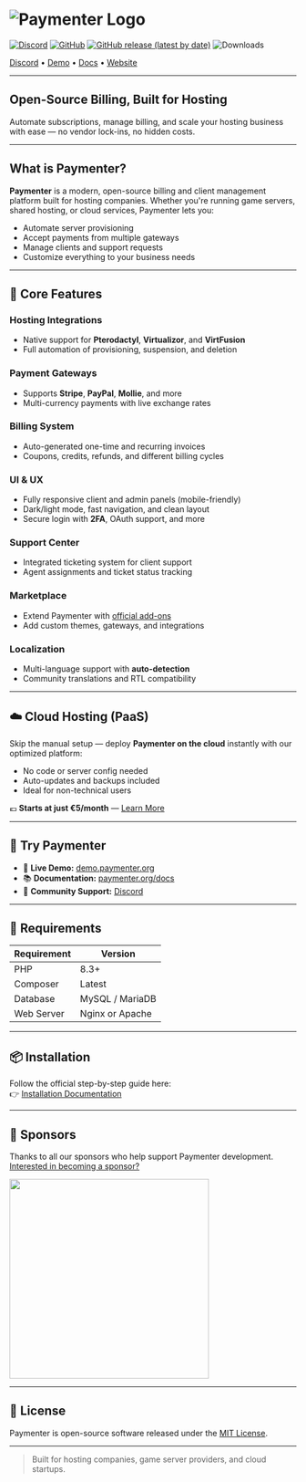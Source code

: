 # ![Paymenter Logo](https://paymenter.org/logo-test-2.svg)

[![Discord](https://img.shields.io/discord/882318291014651924.svg?logo=discord)](https://discord.gg/xB4UUT3XQg)
[![GitHub](https://img.shields.io/github/license/paymenter/paymenter)](https://github.com/Paymenter/Paymenter/blob/master/LICENSE)
[![GitHub release (latest by date)](https://img.shields.io/github/v/release/paymenter/paymenter)](https://github.com/Paymenter/Paymenter/releases)
![Downloads](https://img.shields.io/github/downloads/paymenter/paymenter/total)

[Discord](https://discord.gg/xB4UUT3XQg) • [Demo](https://demo.paymenter.org) • [Docs](https://paymenter.org/docs/getting-started/introduction/) • [Website](https://paymenter.org)

---

## Open-Source Billing, Built for Hosting  
Automate subscriptions, manage billing, and scale your hosting business with ease — no vendor lock-ins, no hidden costs.

---

## What is Paymenter?

**Paymenter** is a modern, open-source billing and client management platform built for hosting companies. Whether you're running game servers, shared hosting, or cloud services, Paymenter lets you:

- Automate server provisioning  
- Accept payments from multiple gateways  
- Manage clients and support requests  
- Customize everything to your business needs

---

## 🔑 Core Features

### Hosting Integrations
- Native support for **Pterodactyl**, **Virtualizor**, and **VirtFusion**
- Full automation of provisioning, suspension, and deletion

### Payment Gateways
- Supports **Stripe**, **PayPal**, **Mollie**, and more
- Multi-currency payments with live exchange rates

### Billing System
- Auto-generated one-time and recurring invoices
- Coupons, credits, refunds, and different billing cycles

### UI & UX
- Fully responsive client and admin panels (mobile-friendly)
- Dark/light mode, fast navigation, and clean layout
- Secure login with **2FA**, OAuth support, and more

### Support Center
- Integrated ticketing system for client support
- Agent assignments and ticket status tracking

### Marketplace
- Extend Paymenter with [official add-ons](https://paymenter.org/docs/marketplace/introduction/)
- Add custom themes, gateways, and integrations

### Localization
- Multi-language support with **auto-detection**
- Community translations and RTL compatibility

---

## ☁️ Cloud Hosting (PaaS)

Skip the manual setup — deploy **Paymenter on the cloud** instantly with our optimized platform:

- No code or server config needed  
- Auto-updates and backups included  
- Ideal for non-technical users

💶 **Starts at just €5/month** — [Learn More](https://paymenter.org/docs/paas/introduction/)

---

## 🚀 Try Paymenter

- 🔗 **Live Demo:** [demo.paymenter.org](https://demo.paymenter.org)
- 📚 **Documentation:** [paymenter.org/docs](https://paymenter.org/docs/getting-started/introduction/)
- 💬 **Community Support:** [Discord](https://discord.gg/xB4UUT3XQg)

---

## 💪 Requirements

| Requirement | Version |
|------------|---------|
| PHP        | 8.3+    |
| Composer   | Latest  |
| Database   | MySQL / MariaDB |
| Web Server | Nginx or Apache |

---

## 📦 Installation

Follow the official step-by-step guide here:  
👉 [Installation Documentation](https://paymenter.org/docs/getting-started/installation/)

---

## 💖 Sponsors

Thanks to all our sponsors who help support Paymenter development.  
[Interested in becoming a sponsor?](https://github.com/sponsors/CorwinDev)

<a href="https://macarne.com">
  <img src="https://github.com/Paymenter/Paymenter/assets/88144943/9f9c164c-5b43-401a-83da-77754a51416e" width="350">
</a>

---

## 📄 License

Paymenter is open-source software released under the [MIT License](https://github.com/Paymenter/Paymenter/blob/master/LICENSE).

---

> Built for hosting companies, game server providers, and cloud startups.

